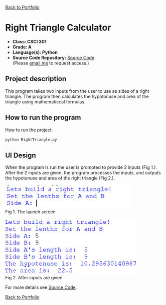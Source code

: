 [Back to Portfolio](./)

Right Triangle Calculator
===============

-   **Class: CSCI 301** 
-   **Grade: A** 
-   **Language(s): Python** 
-   **Source Code Repository:** [Source Code](https://github.com/cre1g/Project2)  
    (Please [email me](mailto:example@csustudent.net?subject=GitHub%20Access) to request access.)

## Project description

This program takes two inputs from the user to use as sides of a right triangle. The program then calculates the hypotonuse and area of the triangle using mathematiccal formulas.

## How to run the program

How to run the project.

```bash
python RightTriangle.py
```

## UI Design

When the program is run the user is prompted to provide 2 inputs (Fig 1.). After the 2 inputs are given, the program processes the inputs, and outputs the hypotonuse and area of the right triangle (Fig 2.).

![screenshot](/images/Rt1.PNG)  
Fig 1. The launch screen

![screenshot](/images/Rt2.PNG)  
Fig 2. After inputs are given


For more details see [Source Code](https://github.com/cre1g/Projec2).

[Back to Portfolio](./)
